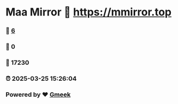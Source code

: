 # Maa Mirror :link: https://mmirror.top 
### :page_facing_up: [6](https://mmirror.top/tag.html) 
### :speech_balloon: 0 
### :hibiscus: 17230 
### :alarm_clock: 2025-03-25 15:26:04 
### Powered by :heart: [Gmeek](https://github.com/Meekdai/Gmeek)
